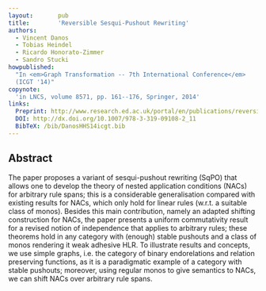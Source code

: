 ```yaml
---
layout:       pub
title:        'Reversible Sesqui-Pushout Rewriting'
authors:
  - Vincent Danos
  - Tobias Heindel
  - Ricardo Honorato-Zimmer
  - Sandro Stucki
howpublished:
  "In <em>Graph Transformation -- 7th International Conference</em>
  (ICGT '14)"
copynote:
  'in LNCS, volume 8571, pp. 161--176, Springer, 2014'
links:
  Preprint: http://www.research.ed.ac.uk/portal/en/publications/reversible-sesquipushout-rewriting(bc853cc5-9eb5-4eec-bb63-8266e3745d11).html
  DOI: http://dx.doi.org/10.1007/978-3-319-09108-2_11
  BibTeX: /bib/DanosHHS14icgt.bib
---
```


## Abstract

The paper proposes a variant of sesqui-pushout rewriting (SqPO) that
allows one to develop the theory of nested application conditions
(NACs) for arbitrary rule spans; this is a considerable generalisation
compared with existing results for NACs, which only hold for linear
rules (w.r.t. a suitable class of monos). Besides this main
contribution, namely an adapted shifting construction for NACs, the
paper presents a uniform commutativity result for a revised notion of
independence that applies to arbitrary rules; these theorems hold in
any category with (enough) stable pushouts and a class of monos
rendering it weak adhesive HLR. To illustrate results and concepts, we
use simple graphs, i.e. the category of binary endorelations and
relation preserving functions, as it is a paradigmatic example of a
category with stable pushouts; moreover, using regular monos to give
semantics to NACs, we can shift NACs over arbitrary rule spans.

